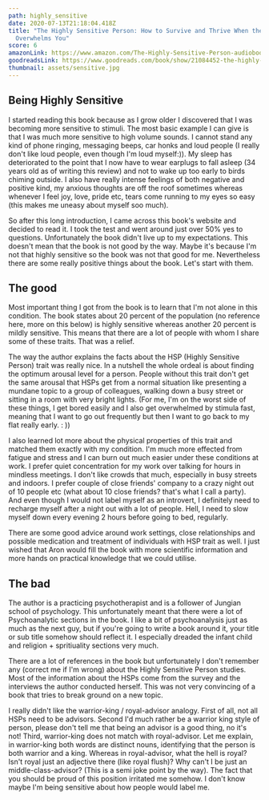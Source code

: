 ```yaml
---
path: highly_sensitive
date: 2020-07-13T21:18:04.418Z
title: "The Highly Sensitive Person: How to Survive and Thrive When the World
  Overwhelms You"
score: 6
amazonLink: https://www.amazon.com/The-Highly-Sensitive-Person-audiobook/dp/B001KW7O92/ref=sr_1_1?dchild=1&keywords=The+Highly+Sensitive+Person%3A+How+to+Surivive+and+Thrive+When+the+World+Overwhelms+You&qid=1594675160&sr=8-1
goodreadsLink: https://www.goodreads.com/book/show/21084452-the-highly-sensitive-person
thumbnail: assets/sensitive.jpg
---
```

## Being Highly Sensitive

I started reading this book because as I grow older I discovered that I was becoming more sensitive to stimuli. The most basic example I can give is that I was much more sensitive to high volume sounds. I cannot stand any kind of phone ringing, messaging beeps, car honks and loud people (I really don't like loud people, even though I'm loud myself:)). My sleep has deteriorated to the point that I now have to wear earplugs to fall asleep (34 years old as of writing this review) and not to wake up too early to birds chiming outside. I also have really intense feelings of both negative and positive kind, my anxious thoughts are off the roof sometimes whereas whenever I feel joy, love, pride etc, tears come running to my eyes so easy (this makes me uneasy about myself soo much). 

So after this long introduction, I came across this book's website and decided to read it. I took the test and went around just over 50% yes to questions. Unfortunately the book didn't live up to my expectations. This doesn't mean that the book is not good by the way. Maybe it's because I'm not that highly sensitive so the book was not that good for me. Nevertheless there are some really positive things about the book.  Let's start with them. 

## The good

Most important thing I got from the book is to learn that I'm not alone in this condition. The book states about 20 percent of the population (no reference here, more on this below) is highly sensitive whereas another 20 percent is mildly sensitive. This means that there are a lot of people with whom I share some of these traits. That was a relief. 

The way the author explains the facts about the HSP (Highly Sensitive Person) trait was really nice. In a nutshell the whole ordeal is about finding the optimum arousal level for a person. People without this trait don't get the same arousal that HSPs get from a normal situation like presenting a mundane topic to a group of colleagues, walking down a busy street or sitting in a room with very bright lights. (For me, I'm on the worst side of these things, I get bored easily and I also get overwhelmed by stimula fast, meaning that I want to go out frequently but then I want to go back to my flat really early. : ))

I also learned lot more about the physical properties of this trait and matched them exactly with my condition. I'm much more effected from fatigue and stress and I can burn out much easier under these conditions at work. I prefer quiet concentration for my work over talking for hours in mindless meetings. I don't like crowds that much, especially in busy streets and indoors. I prefer couple of close friends' company to a crazy night out of 10 people etc (what about 10 close friends? that's what I call a party). And even though I would not label myself as an introvert, I definitely need to recharge myself after a night out with a lot of people. Hell, I need to slow  myself down every evening 2 hours before going to bed, regularly.

There are some good advice around work settings, close relationships and possible medication and treatment of individuals with HSP trait as well. I just wished that Aron would fill the book with more scientific information and more hands on practical knowledge that we could utilise. 

## The bad

The author is a practicing psychotherapist and is a follower of Jungian school of psychology. This unfortunately meant that there were a lot of Psychoanalytic sections in the book. I like a bit of psychoanalysis just as much as the next guy, but if you're going to write a book around it, your  title or sub title somehow should reflect it. I especially dreaded the infant child and religion + spritiuality sections very much. 

There are a lot of references in the book but unfortunately I don't remember any (correct me if I'm wrong) about the Highly Sensitive Person studies. Most of the information about the HSPs come from the survey and the interviews the author conducted herself. This was not very convincing of a book that tries to break ground on a new topic. 

I really didn't like the warrior-king / royal-advisor analogy. First of all, not all HSPs need to be advisors. Second I'd much rather be a warrior king style of person, please don't tell me that being an advisor is a good thing, no it's not! Third, warrior-king does not match with royal-advisor. Let me explain, in warrior-king both words are distinct nouns, identifying that the person is both warrior and a king. Whereas in royal-advisor, what the hell is royal? Isn't royal just an adjective there (like royal flush)? Why can't I be just an middle-class-advisor? (This is a semi joke point by the way). The fact that you should be proud of this position irritated me somehow. I don't know maybe I'm being sensitive about how people would label me.